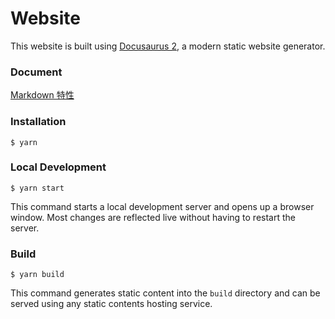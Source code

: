 # Website

This website is built using [Docusaurus 2](https://docusaurus.io/), a modern static website generator.

### Document
[Markdown 特性](https://docusaurus.io/zh-CN/docs/markdown-features)

### Installation

```
$ yarn
```

### Local Development

```
$ yarn start
```

This command starts a local development server and opens up a browser window. Most changes are reflected live without having to restart the server.

### Build

```
$ yarn build
```

This command generates static content into the `build` directory and can be served using any static contents hosting service.
